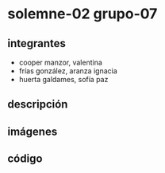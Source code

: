 # solemne-02 grupo-07

## integrantes

* cooper manzor, valentina
* frías gonzález, aranza ignacia
* huerta galdames, sofía paz

## descripción

## imágenes

## código